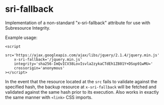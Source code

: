 # sri-fallback

Implementation of a non-standard "x-sri-fallback" attribute for use with Subresource Integrity.

Example usage:

```
<script
	src='https://ajax.googleapis.com/ajax/libs/jquery/2.1.4/jquery.min.js'
	x-sri-fallback='/jquery.min.js'
	integrity='sha256-ImQvICV38LovIsvla2zykaCTdEh1Z801Y+DSop91wMU='
	crossorigin='anonymous'
></script>
```

In the event that the resource located at the `src` fails to validate against the specified hash, the backup resource at `x-sri-fallback` will be fetched and validated against the same hash prior to its execution. Also works in exactly the same manner with `<link>` CSS imports.
